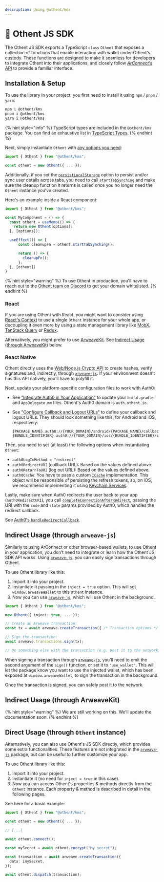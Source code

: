 ```yaml
---
description: Using @othent/kms
---
```


# 🥪 Othent JS SDK

The Othent JS SDK exports a TypeScript `class` `Othent` that exposes a collection of functions that enable interaction
with wallet under Othent's custody. These functions are designed to make it seamless for developers to integrate Othent
into their applications, and closely follow [_ArConnect_'s API](https://docs.arconnect.io/) to provide a familiar
interface.

## Installation & Setup

To use the library in your project, you first need to install it using `npm` / `pnpm` / `yarn`:

```bash
npm i @othent/kms
pnpm i @othent/kms
yarn i @othent/kms
```

{% hint style="info" %}
TypeScript types are included in the `@othent/kms` package. You can find an exhaustive list in
[TypeScript Types](./typescript-types.md).
{% endhint %}

Next, simply instantiate `Othent` with [any options you need](./constructor.md):

```ts
import { Othent } from "@othent/kms";

const othent = new Othent({ ... });
```

Additionally, if you set the [`persistLocalStorage`](./constructor.md#persistlocalstorage-boolean--othentstoragekey)
option to persist and/or sync user details across tabs, you need to call [`startTabSynching`](./start-tab-synching.md)
and make sure the cleanup function it returns is called once you no longer need the `Othent` instance you've created.

Here's an example inside a React component:

```ts
import { Othent } from "@othent/kms";

const MyComponent = () => {
  const othent = useMemo(() => {
    return new Othent(options);
  }, [options]);

  useEffect(() => {
      const cleanupFn = othent.startTabSynching();

      return () => {
        cleanupFn();
      };
  }, [othent])
}
```

{% hint style="warning" %}
To use Othent in production, you'll have to reach out to the [Othent team on Discord](https://discord.gg/gWDmJep5)
to get your domain whitelisted.
{% endhint %}

### React

If you are using Othent with React, you might want to consider using
[React's Context](https://react.dev/learn/passing-data-deeply-with-context) to use a single `Othent` instance for your
whole app, or decoupling it even more by using a state management library like [MobX](https://mobx.js.org/README.html),
[TanStack Query](https://tanstack.com/query/latest) or [Redux](https://redux.js.org/). 

Alternatively, you might prefer to use [ArweaveKit](https://docs.arweavekit.com/wallets/wallet-kit). See
[Indirect Usage (through ArweaveKit)](#indirect-usage-through-arweavekit) below.

### React Native

Othent directly uses the [Web/Node.js Crypto API](https://developer.mozilla.org/en-US/docs/Web/API/Crypto) to create
hashes, verify signatures and, indirectly, through [`arweave-js`](https://github.com/ArweaveTeam/arweave-js). If your
environment doesn't has this API natively, you'll have to polyfill it.

Next, update your platform-specific configuration files to work with Auth0:

- See ["Integrate Auth0 in Your Application"](https://auth0.com/docs/quickstart/native/react-native/00-login#integrate-auth0-in-your-application)
  to update your `build.gradle` and `AppDelegate.mm` files. Othent's Auth0 domain is `auth.othent.io`.

- See ["Configure Callback and Logout URLs"](https://auth0.com/docs/quickstart/native/react-native/00-login#configure-callback-and-logout-urls)
  to define your callback and logout URLs. They should look something like this, for Android and iOS, respectively:

      {PACKAGE_NAME}.auth0://{YOUR_DOMAIN}/android/{PACKAGE_NAME}/callback
      {BUNDLE_IDENTIFIER}.auth0://{YOUR_DOMAIN}/ios/{BUNDLE_IDENTIFIER}/callback
  
Then, you need to set (at least) the following options when instantiating `Othent`:

- `auth0LogInMethod = "redirect"`
- `auth0RedirectURI` (callback URL): Based on the values defined above.
- `auth0ReturnToURI` (log out URL): Based on the values defined above.
- `auth0Cache`: You have to pass a custom [`ICache`](https://auth0.github.io/auth0-spa-js/interfaces/ICache.html)
  implementation. This object will be responsible of persisting the refresh tokens, so, on iOS, we recommend
  implementing it using [Keychain Services](https://developer.apple.com/documentation/security/keychain_services/).

Lastly, make sure when Auth0 redirects the user back to your app (`auth0RedirectURI`), you call
[`completeConnectionAfterRedirect`](./complete-connection-after-redirect.md), passing the URI with the `code` and
`state` params provided by Auth0, which handles the redirect callback.

See [Auth0's `handleRedirectCallback`](https://auth0.github.io/auth0-spa-js/classes/Auth0Client.html#handleRedirectCallback).

## Indirect Usage (through `arweave-js`)

Similarly to using ArConnect or other browser-based wallets, to use Othent in your application, you don't need to
integrate or learn how the Othent JS SDK API works. Using [`arweave-js`](https://npmjs.com/arweave), you can easily sign
transactions through Othent.

To use Othent library like this:

  1. Import it into your project.
  2. Instantiate it passing in the `inject = true` option. This will set `window.arweaveWallet` to this `Othent`
     instance.
  3. Now you can use [`arweave-js`](https://npmjs.com/arweave), which will use Othent in the background.

```ts
import { Othent } from "@othent/kms";

new Othent({ inject: true, ... });

// Create an Arweave transaction:
const tx = await arweave.createTransaction({ /* Transaction options */ });

// Sign the transaction:
await arweave.transactions.sign(tx);

// Do something else with the transaction (e.g. post it to the network).
```

When signing a transaction through [`arweave-js`](https://npmjs.com/arweave), you'll need to omit the second argument of
the `sign()` function, or set it to `"use_wallet"`. This will let the package know you want to use the injected wallet,
which has been exposed at `window.arweaveWallet`, to sign the transaction in the background.

Once the transaction is signed, you can safely post it to the network.

## Indirect Usage (through ArweaveKit)

{% hint style="warning" %}
We are still working on this. We'll update the documentation soon.
{% endhint %}

## Direct Usage (through `Othent` instance)

Alternatively, you can also use Othent's JS SDK directly, which provides some extra functionalities. These features are
not integrated in the [`arweave-js`](https://npmjs.com/arweave) package, but can be useful to further customize your
app.

To use Othent library like this:

  1. Import it into your project.
  2. Instantiate it (no need for `inject = true` in this case).
  3. Now you can access Othent's properties & methods directly from the `Othent` instance. Each property & method is
  described in detail in the following pages.

See here for a basic example:

```ts
import { Othent } from "@othent/kms";

const othent = new Othent({ ... });

// [...]

await othent.connect();

const mySecret = await othent.encrypt("My secret");

const transaction = await arweave.createTransaction({
  data: imySecret,
});

await othent.dispatch(transaction);
```
